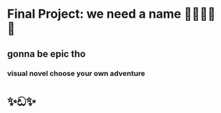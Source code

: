 # Final Project: we need a name 🐸🐱🐸🥔🥔
## gonna be epic tho
### visual novel choose your own adventure
# ✨ඩ✨